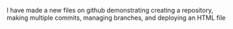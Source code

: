 I have made a new files on github demonstrating creating a repository, making multiple commits, managing branches, and deploying an HTML file
